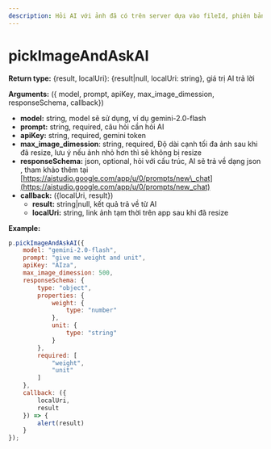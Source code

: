 ```yaml
---
description: Hỏi AI với ảnh đã có trên server dựa vào fileId, phiên bản >= 1.3.5
---
```


# pickImageAndAskAI

**Return type:**  {result, localUri}: {result|null, localUri: string}, giá trị AI trả lời

**Arguments:** ({ model, prompt, apiKey, max\_image\_dimession, responseSchema, callback})&#x20;

* **model:** string, model sẽ sử dụng, ví dụ gemini-2.0-flash
* **prompt:** string, required, câu hỏi cần hỏi AI
* **apiKey:** string, required, gemini token&#x20;
* **max\_image\_dimession**: string, required, Độ dài cạnh tối đa ảnh sau khi đã resize, lưu ý nếu ảnh nhỏ hơn thì sẽ không bị resize
* **responseSchema:** json, optional, hỏi với cấu trúc, AI sẽ trả về dạng json , tham khảo thêm tại [https://aistudio.google.com/app/u/0/prompts/new\_chat](https://aistudio.google.com/app/u/0/prompts/new_chat)
* **callback:** ({localUri, result})
  * **result:** string|null, kết quả trả về từ AI
  * **localUri:** string, link ảnh tạm thời trên app sau khi đã resize

**Example:**

```javascript
p.pickImageAndAskAI({
    model: "gemini-2.0-flash",
    prompt: "give me weight and unit",
    apiKey: "AIza",
    max_image_dimession: 500,
    responseSchema: {
        type: "object",
        properties: {
            weight: {
                type: "number"
            },
            unit: {
                type: "string"
            }
        },
        required: [
            "weight",
            "unit"
        ]
    },
    callback: ({
        localUri,
        result
    }) => {
        alert(result)
    }
});
```

